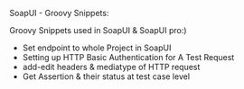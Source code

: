 SoapUI - Groovy Snippets:

Groovy Snippets used in SoapUI & SoapUI pro:)

* Set endpoint to whole Project in SoapUI
* Setting up HTTP Basic Authentication for A Test Request
* add-edit headers & mediatype of HTTP request
* Get Assertion & their status at test case level
